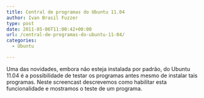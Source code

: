 ```yaml
---
title: Central de programas do Ubuntu 11.04
author: Ivan Brasil Fuzzer
type: post
date: 2011-05-06T11:00:42+00:00
url: /central-de-programas-do-ubuntu-11-04/
categories:
  - Ubuntu

---
```

Uma das novidades, embora não esteja instalada por padrão, do Ubuntu 11.04 é a possibilidade de testar os programas antes mesmo de instalar tais programas. Neste screencast descrevemos como habilitar esta funcionalidade e mostramos o teste de um programa.

<p style="text-align: center;">
</p>